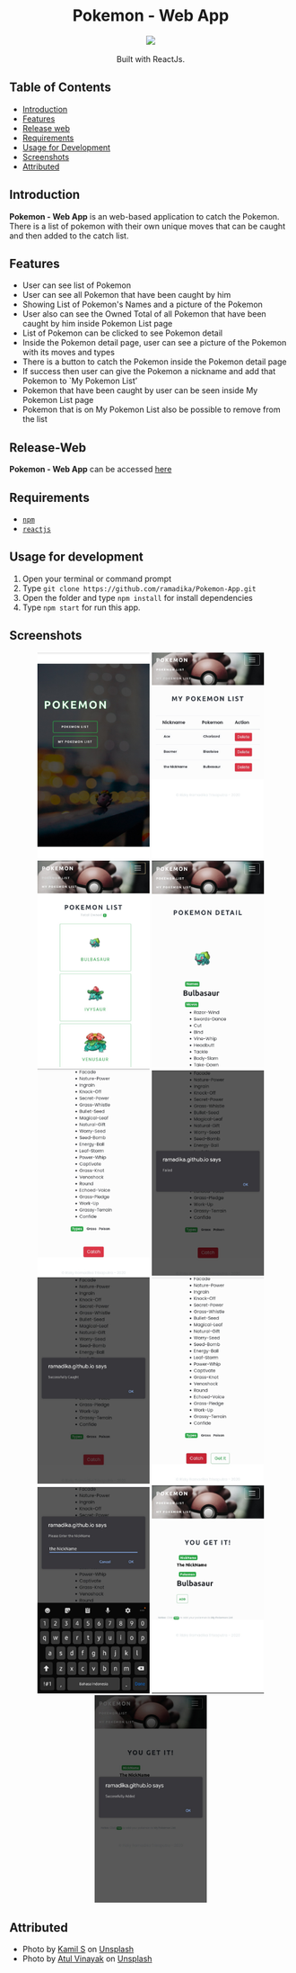 <h1 align="center">Pokemon - Web App</h1>
<p align="center">
  <img width="250" src="https://cdn4.iconfinder.com/data/icons/logos-3/600/React.js_logo-512.png"/>
</p>
<p align="center">
  Built with ReactJs.
</p>

## Table of Contents

- [Introduction](#introduction)
- [Features](#features)
- [Release web](#release-web)
- [Requirements](#requirements)
- [Usage for Development](#usage-for-development)
- [Screenshots](#screenshots)
- [Attributed](#attributed)

## Introduction
<b>Pokemon - Web App</b> is an web-based application to catch the Pokemon. There is a list of pokemon with their own unique moves that can be caught and then added to the catch list.

## Features
* User can see list of Pokemon
* User can see all Pokemon that have been caught by him
* Showing List of Pokemon's Names and a picture of the Pokemon
* User also can see the Owned Total of all Pokemon that have been caught by him inside Pokemon List page
* List of Pokemon can be clicked to see Pokemon detail
* Inside the Pokemon detail page, user can see a picture of the Pokemon with its moves and types
* There is a button to catch the Pokemon inside the Pokemon detail page
* If success then user can give the Pokemon a nickname and add that Pokemon to `My Pokemon List’
* Pokemon that have been caught by user can be seen inside My Pokemon List page
* Pokemon that is on My Pokemon List also be possible to remove from the list

## Release-Web
**Pokemon - Web App** can be accessed [here](https://ramadika.github.io/Pokemon-App/)

## Requirements
* [`npm`](https://www.npmjs.com/get-npm)
* [`reactjs`](https://reactjs.org/docs/getting-started.html)

## Usage for development
1. Open your terminal or command prompt
2. Type `git clone https://github.com/ramadika/Pokemon-App.git`
3. Open the folder and type `npm install` for install dependencies
4. Type `npm start` for run this app.

## Screenshots
<div align="center">
    <img width="200" src="./src/app-screenshots/Home.png">
    <img width="200" src="./src/app-screenshots/My Pokemon.png">
    <img width="200" src="./src/app-screenshots/Pokemon List.png">
    <img width="200" src="./src/app-screenshots/Pokemon Detail - 1.png">
    <img width="200" src="./src/app-screenshots/Pokemon Detail - 2.png">
    <img width="200" src="./src/app-screenshots/Failed.png">
    <img width="200" src="./src/app-screenshots/Succesfully Caught.png">
    <img width="200" src="./src/app-screenshots/Get It.png">
    <img width="200" src="./src/app-screenshots/Enter Nickname.png">
    <img width="200" src="./src/app-screenshots/Get the Pokemon.png">
    <img width="200" src="./src/app-screenshots/Successfully Added.png">
</div>

## Attributed
* <span>Photo by <a href="https://unsplash.com/@16bitspixelz?utm_source=unsplash&amp;utm_medium=referral&amp;utm_content=creditCopyText">Kamil S</a> on <a href="https://unsplash.com/s/photos/pokemon?utm_source=unsplash&amp;utm_medium=referral&amp;utm_content=creditCopyText">Unsplash</a></span>
* <span>Photo by <a href="https://unsplash.com/@atulvi?utm_source=unsplash&amp;utm_medium=referral&amp;utm_content=creditCopyText">Atul Vinayak</a> on <a href="https://unsplash.com/s/photos/pokemon?utm_source=unsplash&amp;utm_medium=referral&amp;utm_content=creditCopyText">Unsplash</a></span>


